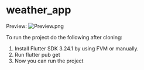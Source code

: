 # weather_app

Preview:
![Preview.png](..%2F..%2F..%2F..%2FDesktop%2FPreview.png)

To run the project do the following after cloning:
1. Install Flutter SDK 3.24.1 by using FVM or manually.
2. Run flutter pub get
3. Now you can run the project


